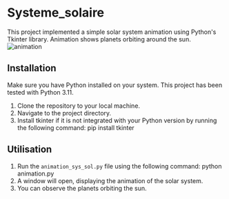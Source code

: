# Systeme_solaire

This project implemented a simple solar system animation using Python's Tkinter library. Animation shows planets orbiting around the sun.
![animation](animation_solar_system.gif)
## Installation

Make sure you have Python installed on your system. This project has been tested with Python 3.11.

1. Clone the repository to your local machine.
2. Navigate to the project directory.
3. Install tkinter if it is not integrated with your Python version by running the following command: pip install tkinter


## Utilisation

1. Run the `animation_sys_sol.py` file using the following command:
   python animation.py
2. A window will open, displaying the animation of the solar system.
3. You can observe the planets orbiting the sun.
